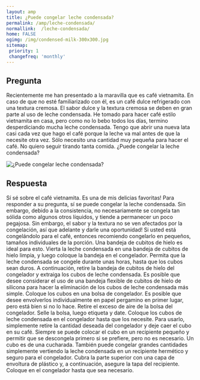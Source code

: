 ```yaml
---
layout: amp
title: ¿Puede congelar leche condensada?  
permalink: /amp/leche-condensada/
normallink:  /leche-condensada/
home: FALSE
ogimg: /img/condensed-milk-300x300.jpg
sitemap:
 priority: 1
 changefreq: 'monthly'
---
```




## Pregunta

Recientemente me han presentado a la maravilla que es café vietnamita. En caso de que no esté familiarizado con él, es un café dulce refrigerado con una textura cremosa. El sabor dulce y la textura cremosa se deben en gran parte al uso de leche condensada. He tomado para hacer café estilo vietnamita en casa, pero como no lo bebo todos los días, termino desperdiciando mucha leche condensada. Tengo que abrir una nueva lata casi cada vez que hago el café porque la leche va mal antes de que la necesite otra vez. Sólo necesito una cantidad muy pequeña para hacer el café. No quiero seguir tirando tanta comida. ¿Puede congelar la leche condensada?


![¿Puede congelar leche condensada?](https://sepuedecongelar.com/img/condensed-milk-300x300.jpg "¿Puede congelar leche condensada?" )


## Respuesta

Sí sé sobre el café vietnamita. Es una de mis delicias favoritas! Para responder a su pregunta, sí se puede congelar la leche condensada. Sin embargo, debido a la consistencia, no necesariamente se congela tan sólida como algunos otros líquidos, y tiende a permanecer un poco pegajosa. Sin embargo, el sabor y la textura no se ven afectados por la congelación, así que adelante y darle una oportunidad!
Si usted está congelándolo para el café, entonces recomiendo congelarlo en pequeños, tamaños individuales de la porción. Una bandeja de cubitos de hielo es ideal para esto. Vierta la leche condensada en una bandeja de cubitos de hielo limpia, y luego coloque la bandeja en el congelador. Permita que la leche condensada se congele durante unas horas, hasta que los cubos sean duros. A continuación, retire la bandeja de cubitos de hielo del congelador y extraiga los cubos de leche condensada. Es posible que desee considerar el uso de una bandeja flexible de cubitos de hielo de silicona para hacer la eliminación de los cubos de leche condensada más simple.
Coloque los cubos en una bolsa de congelador. Es posible que desee envolverlos individualmente en papel pergamino en primer lugar, pero está bien si no lo hace. Retire el exceso de aire de la bolsa del congelador. Selle la bolsa, luego etiqueta y date. Coloque los cubos de leche condensada en el congelador hasta que los necesite. Para usarlo, simplemente retire la cantidad deseada del congelador y deje caer el cubo en su café. Siempre se puede colocar el cubo en un recipiente pequeño y permitir que se descongela primero si se prefiere, pero no es necesario. Un cubo es de una cucharada.
También puede congelar grandes cantidades simplemente vertiendo la leche condensada en un recipiente hermético y seguro para el congelador. Cubra la parte superior con una capa de envoltura de plástico y, a continuación, asegure la tapa del recipiente. Coloque en el congelador hasta que sea necesario.
